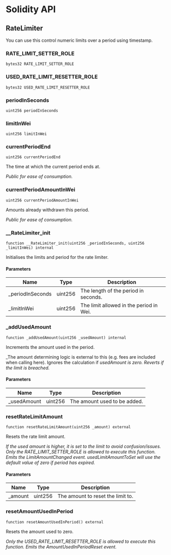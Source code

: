 # Solidity API

## RateLimiter

You can use this control numeric limits over a period using timestamp.

### RATE_LIMIT_SETTER_ROLE

```solidity
bytes32 RATE_LIMIT_SETTER_ROLE
```

### USED_RATE_LIMIT_RESETTER_ROLE

```solidity
bytes32 USED_RATE_LIMIT_RESETTER_ROLE
```

### periodInSeconds

```solidity
uint256 periodInSeconds
```

### limitInWei

```solidity
uint256 limitInWei
```

### currentPeriodEnd

```solidity
uint256 currentPeriodEnd
```

The time at which the current period ends at.

_Public for ease of consumption._

### currentPeriodAmountInWei

```solidity
uint256 currentPeriodAmountInWei
```

Amounts already withdrawn this period.

_Public for ease of consumption._

### __RateLimiter_init

```solidity
function __RateLimiter_init(uint256 _periodInSeconds, uint256 _limitInWei) internal
```

Initialises the limits and period for the rate limiter.

#### Parameters

| Name | Type | Description |
| ---- | ---- | ----------- |
| _periodInSeconds | uint256 | The length of the period in seconds. |
| _limitInWei | uint256 | The limit allowed in the period in Wei. |

### _addUsedAmount

```solidity
function _addUsedAmount(uint256 _usedAmount) internal
```

Increments the amount used in the period.

_The amount determining logic is external to this (e.g. fees are included when calling here).
Ignores the calculation if _usedAmount is zero.
Reverts if the limit is breached._

#### Parameters

| Name | Type | Description |
| ---- | ---- | ----------- |
| _usedAmount | uint256 | The amount used to be added. |

### resetRateLimitAmount

```solidity
function resetRateLimitAmount(uint256 _amount) external
```

Resets the rate limit amount.

_If the used amount is higher, it is set to the limit to avoid confusion/issues.
Only the RATE_LIMIT_SETTER_ROLE is allowed to execute this function.
Emits the LimitAmountChanged event.
usedLimitAmountToSet will use the default value of zero if period has expired._

#### Parameters

| Name | Type | Description |
| ---- | ---- | ----------- |
| _amount | uint256 | The amount to reset the limit to. |

### resetAmountUsedInPeriod

```solidity
function resetAmountUsedInPeriod() external
```

Resets the amount used to zero.

_Only the USED_RATE_LIMIT_RESETTER_ROLE is allowed to execute this function.
Emits the AmountUsedInPeriodReset event._


